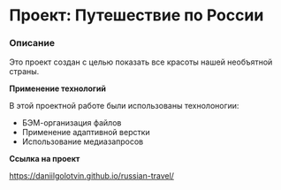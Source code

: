 # Проект: Путешествие по России

### Описание
Это проект создан с целью показать все красоты нашей необъятной страны. 

**Применение технологий**

В этой проектной работе были использованы технолоногии:
* БЭМ-организация файлов
* Применение адаптивной верстки 
* Использование медиазапросов

**Ссылка на проект**

https://daniilgolotvin.github.io/russian-travel/

